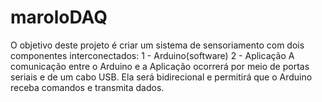 # maroloDAQ
O objetivo deste projeto é criar um sistema de sensoriamento com dois componentes interconectados:
1 - Arduino(software)
2 - Aplicação
A comunicação entre o Arduino e a Aplicação ocorrerá por meio de portas seriais e de um cabo USB. Ela será bidirecional e permitirá que o Arduino receba comandos e transmita dados.
